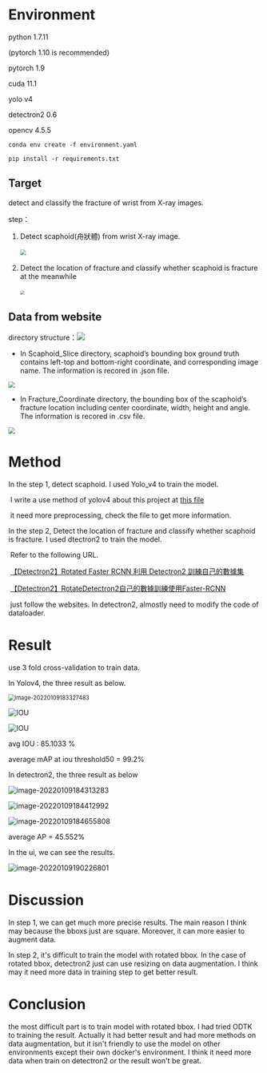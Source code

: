 # Environment

python 1.7.11

(pytorch 1.10 is recommended)

pytorch 1.9 

cuda 11.1

yolo v4

detectron2 0.6

opencv 4.5.5

```
conda env create -f environment.yaml
```

```
pip install -r requirements.txt
```



## Target

detect and classify the fracture of wrist from X-ray images.

step：

1. Detect scaphoid(舟狀體) from wrist X-ray image.

   ​		<img src="https://i.imgur.com/HBEnZGI.png" style="zoom: 67%;" />

2. Detect the location of fracture and classify whether scaphoid is fracture at the meanwhile

   ​			<img src="https://i.imgur.com/RrWhENe.png" style="zoom:50%;" />

   

## Data from website

directory structure：![](https://i.imgur.com/P6KhV3c.png)

* In Scaphoid_Slice directory, scaphoid’s bounding box ground truth contains left-top and bottom-right coordinate, and corresponding image name. The information is recored in .json file.

<img src="https://i.imgur.com/2p9NI1b.png" style="zoom: 80%;" />

* In Fracture_Coordinate directory, the bounding box of the scaphoid’s fracture location including center coordinate, width, height and angle. The information is recored in .csv file.

<img src="https://i.imgur.com/NRsmkpi.png" style="zoom:80%;" />



# Method

In the step 1, detect scaphoid.  I used Yolo_v4 to train the model.

​	I write a use method of yolov4 about this project at [this file](./yolov4.md)

​	it need more preprocessing, check the file to get more information.

In the step 2,  Detect the location of fracture and classify whether scaphoid is fracture. I used dtectron2 to train the model.

​	Refer to the following URL.

​		[【Detectron2】Rotated Faster RCNN 利用 Detectron2 訓練自己的數據集](https://dinghye.gitee.io/2020/11/10/detectron2guidance2/?fbclid=IwAR12PHedZaf_xGwWIJ0IeuYHrnY67_oqTB6CiOhXYwfWjIl4oqQZNGqHz98)

​		[【Detectron2】RotateDetectron2自己的數據訓練使用Faster-RCNN](https://dinghye.gitee.io/2020/10/30/detectron2guidance/?fbclid=IwAR290_rMGEmVByUprmacFT7xxF14U_H298noBpDCEp3DYxmxy-kbbuNFdcw)

​	just follow the websites. In detectron2, almostly need to modify the code of dataloader.



# Result

use 3 fold cross-validation to train data.

In Yolov4, the three result as below.

<img src="C:\Users\CaramelYo\AppData\Roaming\Typora\typora-user-images\image-20220109183327483.png" alt="image-20220109183327483" style="zoom:80%;" />

![IOU](F:\Img_final_pj\YOLOv4\yolo2\IOU.png)

![IOU](F:\Img_final_pj\YOLOv4\yolo3\IOU.png)

avg IOU :  85.1033 %

average mAP at iou threshold50 = 99.2%



In detectron2, the three result as below

![image-20220109184313283](C:\Users\CaramelYo\AppData\Roaming\Typora\typora-user-images\image-20220109184313283.png)

![image-20220109184412992](C:\Users\CaramelYo\AppData\Roaming\Typora\typora-user-images\image-20220109184412992.png)

![image-20220109184655808](C:\Users\CaramelYo\AppData\Roaming\Typora\typora-user-images\image-20220109184655808.png)

average AP = 45.552%



In the ui, we can see the results.

![image-20220109190226801](C:\Users\CaramelYo\AppData\Roaming\Typora\typora-user-images\image-20220109190226801.png)

# Discussion

In step 1, we can get much more precise results. The main reason I think may because the bboxs just are square. Moreover, it can  more easier to augment data. 

In step 2, it's difficult to train the model with rotated bbox. In the case of rotated bbox, detectron2 just can use resizing on data augmentation. I think may it need more data in training step to get better result.

# Conclusion

the most difficult part is to train model with rotated bbox. I had tried ODTK to training the result. Actually it had better result and had more methods on data augmentation, but it isn't friendly to use the model on other environments except their own docker's environment.  I think it need more data when train on detectron2 or the result won't be great.
